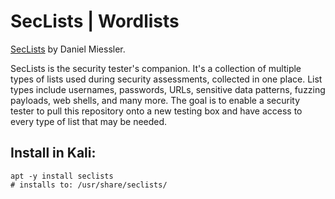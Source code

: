 # SecLists | Wordlists

[SecLists](https://github.com/danielmiessler/SecLists) by Daniel Miessler. 

SecLists is the security tester's companion. It's a collection of multiple types of lists used during security assessments, collected in one place. List types include usernames, passwords, URLs, sensitive data patterns, fuzzing payloads, web shells, and many more. The goal is to enable a security tester to pull this repository onto a new testing box and have access to every type of list that may be needed.

 
## Install in Kali:
```
apt -y install seclists
# installs to: /usr/share/seclists/
```
